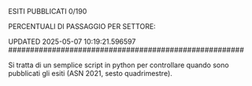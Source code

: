 ESITI PUBBLICATI 0/190 

PERCENTUALI DI PASSAGGIO PER SETTORE:

UPDATED 2025-05-07 10:19:21.596597
###################################################### 

Si tratta di un semplice script in python per controllare quando sono pubblicati gli esiti (ASN 2021, sesto quadrimestre).

